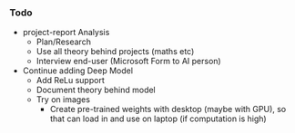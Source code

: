 ### Todo

- project-report Analysis
  - Plan/Research
  - Use all theory behind projects (maths etc)
  - Interview end-user (Microsoft Form to AI person)
- Continue adding Deep Model
  - Add ReLu support
  - Document theory behind model
  - Try on images
    - Create pre-trained weights with desktop (maybe with GPU), so that can load in and use on laptop (if computation is high)